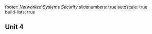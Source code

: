 footer: *Networked Systems Security*
slidenumbers: true
autoscale: true
build-lists: true

## Unit 4
